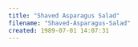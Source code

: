 ```yaml
---
title: "Shaved Asparagus Salad"
filename: "Shaved-Asparagus-Salad"
created: 1989-07-01 14:07:31
---
```

